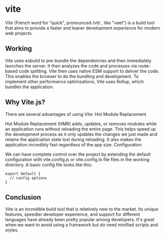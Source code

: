 # vite

Vite (French word for "quick", pronounced /vit/ , like "veet") is a build tool that aims to provide a faster and leaner development experience for modern web projects.

## Working 

Vite uses esbuild to pre-bundle the dependencies and then immediately launches the server. It then analyzes the code and processes via route-based code splitting. Vite then uses native ESM support to deliver the code. This enables the browser to do the bundling and development. To implement other performance optimizations, Vite uses Rollup, which bundles the application. 

## Why Vite.js?

There are several advantages of using Vite:
Hot Module Replacement

Hot Module Replacement (HMR) adds, updates, or removes modules while an application runs without reloading the entire page. This helps speed up the development process as it only updates the changes we just made and retains the application state lost during reloading. It also makes the application incredibly fast regardless of the app size.
Configuration

We can have complete control over the project by extending the default configuration with vite.config.js or vite.config.ts file files in the working directory. A basic config file looks like this:

```// vite.config.js
export default {
  // config options
}
```
## Conclusion

Vite is an incredible build tool that is relatively new to the market. Its unique features, speedier developer experience, and support for different languages have already been pretty popular among developers. It's great when we want to avoid using a framework but do need minified scripts and styles.
